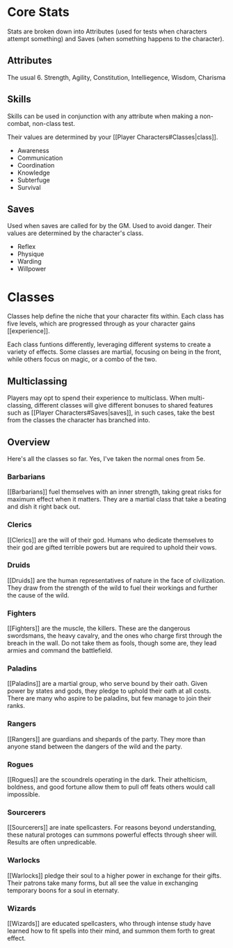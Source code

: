 # Core Stats
Stats are broken down into Attributes (used for tests when characters attempt something) and Saves (when something happens to the character).
## Attributes
The usual 6. Strength, Agility, Constitution, Intelliegence, Wisdom, Charisma
## Skills
Skills can be used in conjunction with any attribute when making a non-combat, non-class test.

Their values are determined by your [[Player Characters#Classes|class]].
+ Awareness
+ Communication
+ Coordination
+ Knowledge
+ Subterfuge
+ Survival
## Saves
Used when saves are called for by the GM. Used to avoid danger. Their values are determined by the character's class.
+ Reflex
+ Physique 
+ Warding
+ Willpower
# Classes
Classes help define the niche that your character fits within. Each class has five levels, which are progressed through as your character gains [[experience]].

Each class funtions differently, leveraging different systems to create a variety of effects. Some classes are martial, focusing on being in the front, while others focus on magic, or a combo of the two.
## Multiclassing
Players may opt to spend their experience to multiclass. When multi-classing, different classes will give different bonuses to shared features such as [[Player Characters#Saves|saves]], in such cases, take the best from the classes the character has branched into. 
## Overview
Here's all the classes so far. Yes, I've taken the normal ones from 5e.
### Barbarians
[[Barbarians]] fuel themselves with an inner strength, taking great risks for maximum effect when it matters. They are a martial class that take a beating and dish it right back out.
### Clerics
[[Clerics]] are the will of their god. Humans who dedicate themselves to their god are gifted terrible powers but are required to uphold their vows.
### Druids
[[Druids]] are the human representatives of nature in the face of civilization. They draw from the strength of the wild to fuel their workings and further the cause of the wild.
### Fighters
[[Fighters]] are the muscle, the killers. These are the dangerous swordsmans, the heavy cavalry, and the ones who charge first through the breach in the wall. Do not take them as fools, though some are, they lead armies and command the battlefield.
### Paladins
[[Paladins]] are a martial group, who serve bound by their oath. Given power by states and gods, they pledge to uphold their oath at all costs. There are many who aspire to be paladins, but few manage to join their ranks.
### Rangers
[[Rangers]] are guardians and shepards of the party. They more than anyone stand between the dangers of the wild and the party. 
### Rogues
[[Rogues]] are the scoundrels operating in the dark. Their athelticism, boldness, and good fortune allow them to pull off feats others would call impossible. 
### Sourcerers
[[Sourcerers]] are inate spellcasters. For reasons beyond understanding, these natural protoges can summons powerful effects through sheer will. Results are often unpredicable.
### Warlocks
[[Warlocks]] pledge their soul to a higher power in exchange for their gifts. Their patrons take many forms, but all see the value in exchanging temporary boons for a soul in eternaty. 
### Wizards
[[Wizards]] are educated spellcasters, who through intense study have learned how to fit spells into their mind, and summon them forth to great effect.
